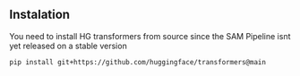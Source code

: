 
## Instalation

You need to install HG transformers from source since the SAM Pipeline isnt yet released on a stable version

```
pip install git+https://github.com/huggingface/transformers@main
```